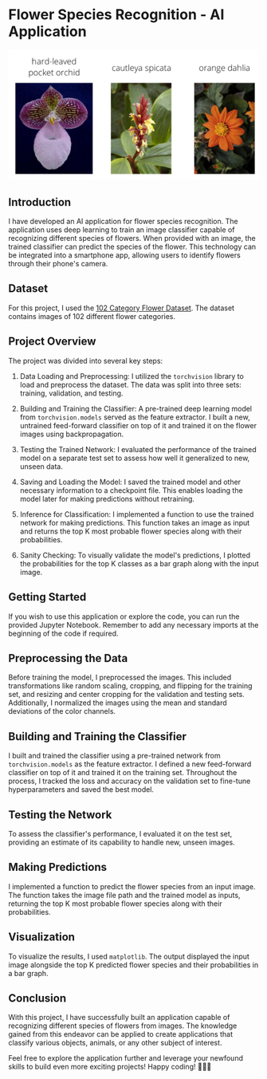 # Flower Species Recognition - AI Application

![Flowers](assets/Flowers.png)

## Introduction

I have developed an AI application for flower species recognition. The application uses deep learning to train an image classifier capable of recognizing different species of flowers. When provided with an image, the trained classifier can predict the species of the flower. This technology can be integrated into a smartphone app, allowing users to identify flowers through their phone's camera.

## Dataset

For this project, I used the [102 Category Flower Dataset](http://www.robots.ox.ac.uk/~vgg/data/flowers/102/index.html). The dataset contains images of 102 different flower categories.

## Project Overview

The project was divided into several key steps:

1. Data Loading and Preprocessing: I utilized the `torchvision` library to load and preprocess the dataset. The data was split into three sets: training, validation, and testing.

2. Building and Training the Classifier: A pre-trained deep learning model from `torchvision.models` served as the feature extractor. I built a new, untrained feed-forward classifier on top of it and trained it on the flower images using backpropagation.

3. Testing the Trained Network: I evaluated the performance of the trained model on a separate test set to assess how well it generalized to new, unseen data.

4. Saving and Loading the Model: I saved the trained model and other necessary information to a checkpoint file. This enables loading the model later for making predictions without retraining.

5. Inference for Classification: I implemented a function to use the trained network for making predictions. This function takes an image as input and returns the top K most probable flower species along with their probabilities.

6. Sanity Checking: To visually validate the model's predictions, I plotted the probabilities for the top K classes as a bar graph along with the input image.

## Getting Started

If you wish to use this application or explore the code, you can run the provided Jupyter Notebook. Remember to add any necessary imports at the beginning of the code if required.

## Preprocessing the Data

Before training the model, I preprocessed the images. This included transformations like random scaling, cropping, and flipping for the training set, and resizing and center cropping for the validation and testing sets. Additionally, I normalized the images using the mean and standard deviations of the color channels.

## Building and Training the Classifier

I built and trained the classifier using a pre-trained network from `torchvision.models` as the feature extractor. I defined a new feed-forward classifier on top of it and trained it on the training set. Throughout the process, I tracked the loss and accuracy on the validation set to fine-tune hyperparameters and saved the best model.

## Testing the Network

To assess the classifier's performance, I evaluated it on the test set, providing an estimate of its capability to handle new, unseen images.

## Making Predictions

I implemented a function to predict the flower species from an input image. The function takes the image file path and the trained model as inputs, returning the top K most probable flower species along with their probabilities.

## Visualization

To visualize the results, I used `matplotlib`. The output displayed the input image alongside the top K predicted flower species and their probabilities in a bar graph.

## Conclusion

With this project, I have successfully built an application capable of recognizing different species of flowers from images. The knowledge gained from this endeavor can be applied to create applications that classify various objects, animals, or any other subject of interest.

Feel free to explore the application further and leverage your newfound skills to build even more exciting projects! Happy coding! 🌸🌺🌼
